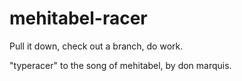 mehitabel-racer
===============

Pull it down, check out a branch, do work.

"typeracer" to the song of mehitabel, by don marquis.
